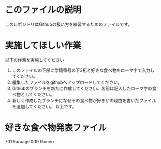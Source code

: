 # このファイルの説明
このレポジトリはGithubの扱い方を練習するためのファイルです。

# 実施してほしい作業
以下の作業を実施してください
1. このファイルの下部に学籍番号の下3桁と好きな食べ物をローマ字で入力してください。
2. 編集したファイルをgithubへアップロードしてください。
3. Githubのブランチを新たに作成してください。名前は記入したローマ字の食べ物としてください。
4. 新しく作成したブランチになぜその食べ物が好きかの理由を書いたファイルを追加してください。
以上です。

# 好きな食べ物発表ファイル
701 Karaage
009 Ramen
